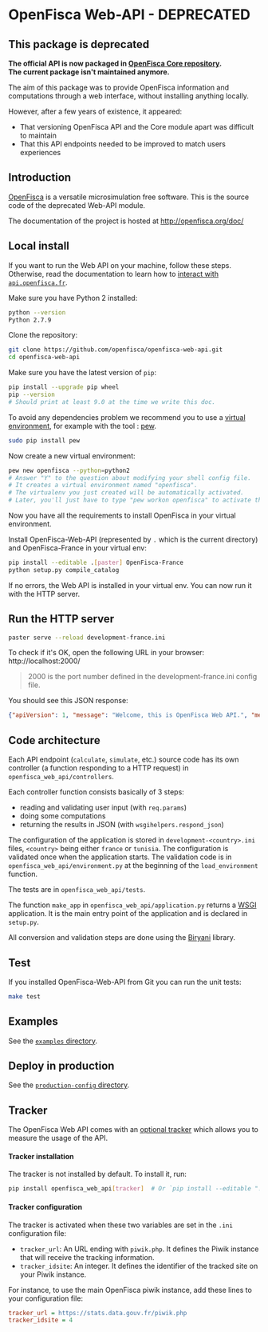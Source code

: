 # OpenFisca Web-API - DEPRECATED

## This package is deprecated

**The official API is now packaged in [OpenFisca Core repository](https://github.com/openfisca/openfisca-core).**  
**The current package isn't maintained anymore.**

The aim of this package was to provide OpenFisca information and computations through a web interface, without installing anything locally.

However, after a few years of existence, it appeared:
* That versioning OpenFisca API and the Core module apart was difficult to maintain
* That this API endpoints needed to be improved to match users experiences

## Introduction

[OpenFisca](https://www.openfisca.fr/) is a versatile microsimulation free software.
This is the source code of the deprecated Web-API module.

The documentation of the project is hosted at http://openfisca.org/doc/

## Local install

If you want to run the Web API on your machine, follow these steps.
Otherwise, read the documentation to learn how to [interact with `api.openfisca.fr`](http://openfisca.org/doc/openfisca-web-api/index.html).

Make sure you have Python 2 installed:

```sh
python --version
Python 2.7.9
```

Clone the repository:

```sh
git clone https://github.com/openfisca/openfisca-web-api.git
cd openfisca-web-api
```

Make sure you have the latest version of `pip`:

```sh
pip install --upgrade pip wheel
pip --version
# Should print at least 9.0 at the time we write this doc.
```

To avoid any dependencies problem we recommend you to use a [virtual environment](https://virtualenv.pypa.io/en/stable/),
for example with the tool : [pew](https://github.com/berdario/pew#command-reference).

```sh
sudo pip install pew
```

Now create a new virtual environment:

```sh
pew new openfisca --python=python2
# Answer "Y" to the question about modifying your shell config file.
# It creates a virtual environment named "openfisca".
# The virtualenv you just created will be automatically activated.
# Later, you'll just have to type "pew workon openfisca" to activate the virtualenv.
```

Now you have all the requirements to install OpenFisca in your virtual environment.

Install OpenFisca-Web-API (represented by `.` which is the current directory) and OpenFisca-France in your virtual env:

```sh
pip install --editable .[paster] OpenFisca-France
python setup.py compile_catalog
```

If no errors, the Web API is installed in your virtual env. You can now run it with the HTTP server.

## Run the HTTP server

```sh
paster serve --reload development-france.ini
```

To check if it's OK, open the following URL in your browser: http://localhost:2000/

> 2000 is the port number defined in the development-france.ini config file.

You should see this JSON response:

```json
{"apiVersion": 1, "message": "Welcome, this is OpenFisca Web API.", "method": "/"}
```

## Code architecture

Each API endpoint (`calculate`, `simulate`, etc.) source code has its own controller
(a function responding to a HTTP request) in `openfisca_web_api/controllers`.

Each controller function consists basically of 3 steps:
- reading and validating user input (with `req.params`)
- doing some computations
- returning the results in JSON (with `wsgihelpers.respond_json`)

The configuration of the application is stored in `development-<country>.ini` files, `<country>` being either
`france` or `tunisia`.
The configuration is validated once when the application starts.
The validation code is in `openfisca_web_api/environment.py` at the beginning of the `load_environment` function.

The tests are in `openfisca_web_api/tests`.

The function `make_app` in `openfisca_web_api/application.py` returns a [WSGI](http://wsgi.readthedocs.org/) application.
It is the main entry point of the application and is declared in `setup.py`.

All conversion and validation steps are done using the [Biryani](https://biryani.readthedocs.org) library.

## Test

If you installed OpenFisca-Web-API from Git you can run the unit tests:

```sh
make test
```

## Examples

See the [`examples` directory](./examples/).

## Deploy in production

See the [`production-config` directory](./production-config/).

## Tracker

The OpenFisca Web API comes with an [optional tracker](https://github.com/openfisca/tracker) which allows you to measure the usage of the API.

#### Tracker installation

The tracker is not installed by default. To install it, run:

```sh
pip install openfisca_web_api[tracker]  # Or `pip install --editable ".[tracker]"` for an editable installation
```


#### Tracker configuration

The tracker is activated when these two variables are set in the `.ini` configuration file:

* `tracker_url`: An URL ending with `piwik.php`. It defines the Piwik instance that will receive the tracking information.
* `tracker_idsite`: An integer. It defines the identifier of the tracked site on your Piwik instance.

For instance, to use the main OpenFisca piwik instance, add these lines to your configuration file:

```ini
tracker_url = https://stats.data.gouv.fr/piwik.php
tracker_idsite = 4
```
